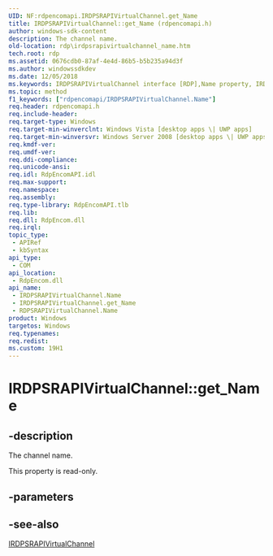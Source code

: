 ```yaml
---
UID: NF:rdpencomapi.IRDPSRAPIVirtualChannel.get_Name
title: IRDPSRAPIVirtualChannel::get_Name (rdpencomapi.h)
author: windows-sdk-content
description: The channel name.
old-location: rdp\irdpsrapivirtualchannel_name.htm
tech.root: rdp
ms.assetid: 0676cdb0-87af-4e4d-86b5-b5b235a94d3f
ms.author: windowssdkdev
ms.date: 12/05/2018
ms.keywords: IRDPSRAPIVirtualChannel interface [RDP],Name property, IRDPSRAPIVirtualChannel.Name, IRDPSRAPIVirtualChannel.get_Name, IRDPSRAPIVirtualChannel::Name, IRDPSRAPIVirtualChannel::get_Name, Name property [RDP], Name property [RDP],IRDPSRAPIVirtualChannel interface, Name property [RDP],RDPSRAPIVirtualChannel object, RDPSRAPIVirtualChannel object [RDP],Name property, get_Name, rdp.irdpsrapivirtualchannel_name, rdpencomapi/IRDPSRAPIVirtualChannel::Name, rdpencomapi/IRDPSRAPIVirtualChannel::get_Name
ms.topic: method
f1_keywords: ["rdpencomapi/IRDPSRAPIVirtualChannel.Name"]
req.header: rdpencomapi.h
req.include-header: 
req.target-type: Windows
req.target-min-winverclnt: Windows Vista [desktop apps \| UWP apps]
req.target-min-winversvr: Windows Server 2008 [desktop apps \| UWP apps]
req.kmdf-ver: 
req.umdf-ver: 
req.ddi-compliance: 
req.unicode-ansi: 
req.idl: RdpEncomAPI.idl
req.max-support: 
req.namespace: 
req.assembly: 
req.type-library: RdpEncomAPI.tlb
req.lib: 
req.dll: RdpEncom.dll
req.irql: 
topic_type:
 - APIRef
 - kbSyntax
api_type:
 - COM
api_location:
 - RdpEncom.dll
api_name:
 - IRDPSRAPIVirtualChannel.Name
 - IRDPSRAPIVirtualChannel.get_Name
 - RDPSRAPIVirtualChannel.Name
product: Windows
targetos: Windows
req.typenames: 
req.redist: 
ms.custom: 19H1
---
```


# IRDPSRAPIVirtualChannel::get_Name


## -description


The channel name.

This property is read-only.


## -parameters


## -see-also




<a href="https://docs.microsoft.com/windows/desktop/api/rdpencomapi/nn-rdpencomapi-irdpsrapivirtualchannel">IRDPSRAPIVirtualChannel</a>
 

 

